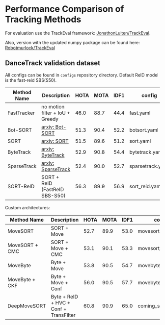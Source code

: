 # Performance Comparison of Tracking Methods

For evaluation use the TrackEval framework: [JonathonLuiten/TrackEval](https://github.com/JonathonLuiten/TrackEval).

Also, version with the updated numpy package can be found here: [Robotmurlock/TrackEval](https://github.com/Robotmurlock/TrackEval)

## DanceTrack validation dataset

All configs can be found in `configs` repository directory. 
Default ReID model is the fast-reid SBS(S50).

| Method Name | Description                                            | HOTA | MOTA | IDF1 | config           |
|-------------|--------------------------------------------------------|------|------|------|------------------|
| FastTracker | no motion filter + IoU + Greedy                        | 46.0 | 88.7 | 44.4 | fast.yaml        |
| Bot-SORT    | [arxiv: Bot-SORT](https://arxiv.org/abs/2206.14651)    | 51.3 | 90.4 | 52.2 | botsort.yaml     |
| SORT        | [arxiv: SORT](https://arxiv.org/pdf/1602.00763.pdf)    | 51.5 | 89.6 | 51.2 | sort.yaml        |
| ByteTrack   | [arxiv: ByteTrack](https://arxiv.org/abs/2110.06864)   | 52.9 | 90.8 | 54.4 | bytetrack.yaml   |
| SparseTrack | [arxiv: SparseTrack](https://arxiv.org/abs/2306.05238) | 52.4 | 90.0 | 52.7 | sparsetrack.yaml |
| SORT-ReID   | SORT + ReID (FastReID SBS-S50)                         | 56.3 | 89.9 | 56.9 | sort_reid.yaml   |

Custom architectures:

| Method Name    | Description                            | HOTA | MOTA | IDF1 | config             |
|----------------|----------------------------------------|------|------|------|--------------------|
| MoveSORT       | SORT + Move                            | 52.7 | 89.9 | 53.0 | movesort.yaml      |
| MoveSORT + CMC | SORT + Move + CMC                      | 53.1 | 90.1 | 53.3 | movesort_gmc.yaml  |
| MoveByte       | Byte + Move                            | 53.8 | 90.5 | 54.7 | movebyte.yaml      |
| MoveByte + CKF | Byte + Move + Conf                     | 56.0 | 90.5 | 57.7 | movebyte_conf.yaml |
| DeepMoveSORT   | Byte + ReID + HVC + Conf + TransFilter | 60.8 | 90.9 | 65.0 | coming_soon.yaml   |